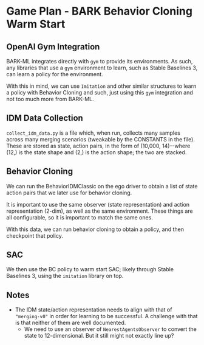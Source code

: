 # Game Plan - BARK Behavior Cloning Warm Start

## OpenAI Gym Integration

BARK-ML integrates directly with `gym` to provide its environments. As such, any libraries that use a `gym` environment to learn, such as Stable Baselines 3, can learn a policy for the environment.

With this in mind, we can use `Imitation` and other similar structures to learn a policy with Behavior Cloning and such, just using this `gym` integration and not too much more from BARK-ML.

## IDM Data Collection

`collect_idm_data.py` is a file which, when run, collects many samples across many merging scenarios (tweakable by the CONSTANTS in the file). These are stored as state, action pairs, in the form of (10,000, 14)--where (12,) is the state shape and (2,) is the action shape; the two are stacked.

## Behavior Cloning

We can run the BehaviorIDMClassic on the ego driver to obtain a list of state action pairs that we later use for behavior cloning.

It is important to use the same observer (state representation) and action representation (2-dim), as well as the same environment. These things are all configurable, so it is important to match the same ones.

With this data, we can run behavior cloning to obtain a policy, and then checkpoint that policy.

## SAC

We then use the BC policy to warm start SAC; likely through Stable Baselines 3, using the `imitation` library on top.

## Notes

- The IDM state/action representation needs to align with that of `"merging-v0"` in order for learning to be successful. A challenge with that is that neither of them are well documented.
  - We need to use an observer of `NearestAgentsObserver` to convert the state to 12-dimensional. But it still might not exactly line up?

